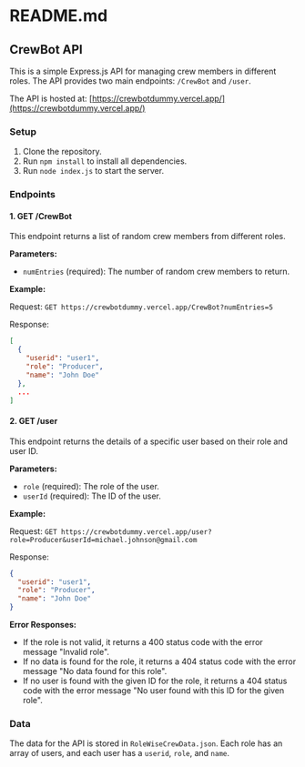 # README.md

## CrewBot API

This is a simple Express.js API for managing crew members in different roles. The API provides two main endpoints: `/CrewBot` and `/user`.

The API is hosted at: [https://crewbotdummy.vercel.app/](https://crewbotdummy.vercel.app/)

### Setup

1. Clone the repository.
2. Run `npm install` to install all dependencies.
3. Run `node index.js` to start the server.

### Endpoints

#### 1. GET /CrewBot

This endpoint returns a list of random crew members from different roles.

**Parameters:**

- `numEntries` (required): The number of random crew members to return.

**Example:**

Request: `GET https://crewbotdummy.vercel.app/CrewBot?numEntries=5`

Response:
```json
[
  {
    "userid": "user1",
    "role": "Producer",
    "name": "John Doe"
  },
  ...
]
```


#### 2. GET /user

This endpoint returns the details of a specific user based on their role and user ID.

**Parameters:**

- `role` (required): The role of the user.
- `userId` (required): The ID of the user.

**Example:**

Request: `GET https://crewbotdummy.vercel.app/user?role=Producer&userId=michael.johnson@gmail.com`

Response:
```json
{
  "userid": "user1",
  "role": "Producer",
  "name": "John Doe"
}
```


**Error Responses:**

- If the role is not valid, it returns a 400 status code with the error message "Invalid role".
- If no data is found for the role, it returns a 404 status code with the error message "No data found for this role".
- If no user is found with the given ID for the role, it returns a 404 status code with the error message "No user found with this ID for the given role".

### Data

The data for the API is stored in `RoleWiseCrewData.json`. Each role has an array of users, and each user has a `userid`, `role`, and `name`.
